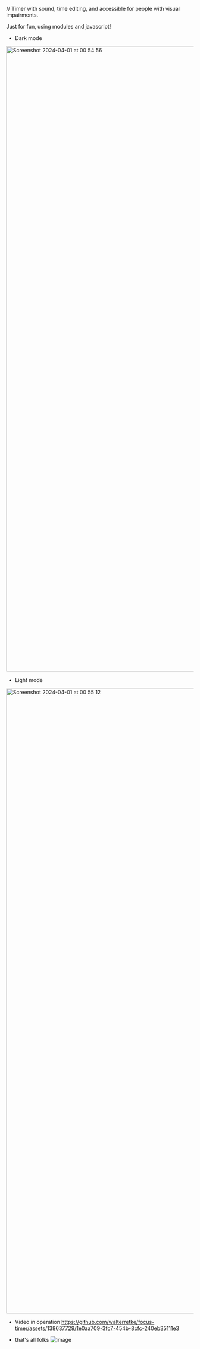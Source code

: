 // Timer with sound, time editing, and accessible for people with visual impairments.

Just for fun, using modules and javascript!

- Dark mode
<img width="1678" alt="Screenshot 2024-04-01 at 00 54 56" src="https://github.com/walterretke/focus-timer/assets/138637729/ca99d5bf-1790-4a1d-96d3-b24a1dee1e56">

- Light mode
<img width="1678" alt="Screenshot 2024-04-01 at 00 55 12" src="https://github.com/walterretke/focus-timer/assets/138637729/dd440ad2-6eba-48b3-8fd4-65d6bcf57921">

- Video in operation
https://github.com/walterretke/focus-timer/assets/138637729/1e0aa709-3fc7-454b-8cfc-240eb35111e3

- that's all folks
![image](https://github.com/walterretke/focus-timer/assets/138637729/97713de3-32bd-4fbc-a919-5d98affddb54)
